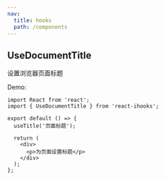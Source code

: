 ```yaml
---
nav:
  title: hooks
  path: /components
---
```


## UseDocumentTitle

设置浏览器页面标题

Demo:

```tsx
import React from 'react';
import { UseDocumentTitle } from 'react-ihooks';

export default () => {
  useTitle('页面标题');

  return (
    <div>
      <p>为页面设置标题</p>
    </div>
  );
};
```

